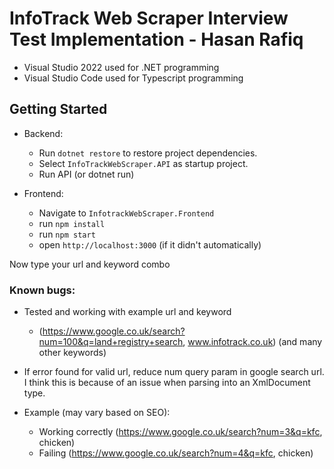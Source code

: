 # InfoTrack Web Scraper Interview Test Implementation - Hasan Rafiq

-   Visual Studio 2022 used for .NET programming
-   Visual Studio Code used for Typescript programming

## Getting Started

-   Backend:

    -   Run `dotnet restore` to restore project dependencies.
    -   Select `InfoTrackWebScraper.API` as startup project.
    -   Run API (or dotnet run)

-   Frontend:

    -   Navigate to `InfotrackWebScraper.Frontend`
    -   run `npm install`
    -   run `npm start`
    -   open `http://localhost:3000` (if it didn't automatically)

Now type your url and keyword combo

### Known bugs:

-   Tested and working with example url and keyword

    -   (https://www.google.co.uk/search?num=100&q=land+registry+search, www.infotrack.co.uk) (and many other keywords)

-   If error found for valid url, reduce num query param in google search url. I think this is because of an issue when parsing into an XmlDocument type.

-   Example (may vary based on SEO):

    -   Working correctly (https://www.google.co.uk/search?num=3&q=kfc, chicken)
    -   Failing (https://www.google.co.uk/search?num=4&q=kfc, chicken)

